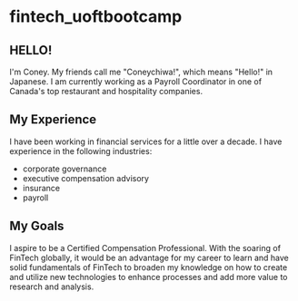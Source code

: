 # fintech_uoftbootcamp

## HELLO!
I'm Coney. My friends call me "Coneychiwa!", which means "Hello!" in Japanese. I am currently working as a Payroll Coordinator in one of Canada's top restaurant and hospitality companies. 


## My Experience
I have been working in financial services for a little over a decade. I have experience in the following industries:
- corporate governance
- executive compensation advisory
- insurance
- payroll

## My Goals
I aspire to be a Certified Compensation Professional. With the soaring of FinTech globally, it would be an advantage for my career to learn and have solid fundamentals of FinTech to broaden my knowledge on how to create and utilize new technologies to enhance processes and add more value to research and analysis.